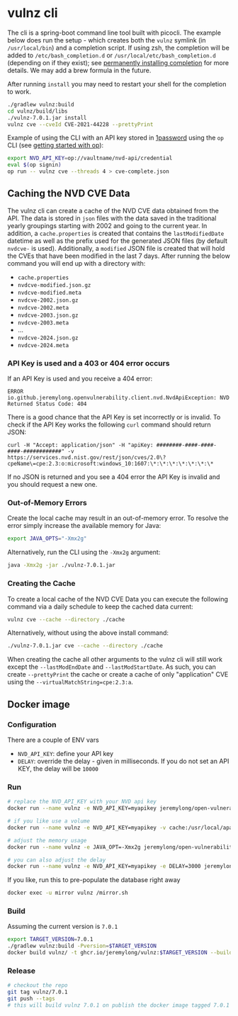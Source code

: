 # vulnz cli

The cli is a spring-boot command line tool built with picocli. The example
below does run the setup - which creates both the `vulnz` symlink (in `/usr/local/bin`)
and a completion script. If using zsh, the completion will be added to 
`/etc/bash_completion.d` or `/usr/local/etc/bash_completion.d` (depending
on if they exist); see [permanently installing completion](https://picocli.info/autocomplete.html#_installing_completion_scripts_permanently_in_bashzsh)
for more details. We may add a brew formula in the future.

After running `install` you may need to restart your shell for the completion to work.

```bash
./gradlew vulnz:build
cd vulnz/build/libs
./vulnz-7.0.1.jar install
vulnz cve --cveId CVE-2021-44228 --prettyPrint
```

Example of using the CLI with an API key stored in [1password](https://1password.com/) using
the `op` CLI (see [getting started with op](https://developer.1password.com/docs/cli/get-started/)):

```bash
export NVD_API_KEY=op://vaultname/nvd-api/credential
eval $(op signin)
op run -- vulnz cve --threads 4 > cve-complete.json
```

## Caching the NVD CVE Data

The vulnz cli can create a cache of the NVD CVE data obtained from the API. The
data is stored in `json` files with the data saved in the traditional yearly groupings
starting with 2002 and going to the current year. In addition, a `cache.properties` is
created that contains the `lastModifiedDate` datetime as well as the prefix used for the
generated JSON files (by default `nvdcve-` is used). Additionally, a `modified` JSON file
is created that will hold the CVEs that have been modified in the last 7 days. After running
the below command you will end up with a directory with:

- `cache.properties`
- `nvdcve-modified.json.gz`
- `nvdcve-modified.meta`
- `nvdcve-2002.json.gz`
- `nvdcve-2002.meta`
- `nvdcve-2003.json.gz`
- `nvdcve-2003.meta`
- ...
- `nvdcve-2024.json.gz`
- `nvdcve-2024.meta`

### API Key is used and a 403 or 404 error occurs

If an API Key is used and you receive a 404 error:

```
ERROR
io.github.jeremylong.openvulnerability.client.nvd.NvdApiException: NVD Returned Status Code: 404
```

There is a good chance that the API Key is set incorrectly or is invalid. To check if the API Key works
the following `curl` command should return JSON:

```
curl -H "Accept: application/json" -H "apiKey: ########-####-####-####-############" -v https://services.nvd.nist.gov/rest/json/cves/2.0\?cpeName\=cpe:2.3:o:microsoft:windows_10:1607:\*:\*:\*:\*:\*:\*:\*
```

If no JSON is returned and you see a 404 error the API Key is invalid and you should request a new one.

### Out-of-Memory Errors

Create the local cache may result in an out-of-memory error. To resolve the
error simply increase the available memory for Java:

```bash
export JAVA_OPTS="-Xmx2g"
```

Alternatively, run the CLI using the `-Xmx2g` argument:

```bash
java -Xmx2g -jar ./vulnz-7.0.1.jar
```

### Creating the Cache

To create a local cache of the NVD CVE Data you can execute the following command
via a daily schedule to keep the cached data current:

```bash
vulnz cve --cache --directory ./cache 
```

Alternatively, without using the above install command:

```bash
./vulnz-7.0.1.jar cve --cache --directory ./cache
```

When creating the cache all other arguments to the vulnz cli
will still work except the `--lastModEndDate` and `--lastModStartDate`.
As such, you can create `--prettyPrint` the cache or create a cache
of only "application" CVE using the `--virtualMatchString=cpe:2.3:a`.

## Docker image

### Configuration

There are a couple of ENV vars

- `NVD_API_KEY`: define your API key
- `DELAY`: override the delay - given in milliseconds. If you do not set an API KEY, the delay will be `10000`

### Run

```bash
# replace the NVD_API_KEY with your NVD api key
docker run --name vulnz -e NVD_API_KEY=myapikey jeremylong/open-vulnerability-data-mirror:v7.0.1 

# if you like use a volume 
docker run --name vulnz -e NVD_API_KEY=myapikey -v cache:/usr/local/apache2/htdocs jeremylong/open-vulnerability-data-mirror:v7.0.1

# adjust the memory usage
docker run --name vulnz -e JAVA_OPT=-Xmx2g jeremylong/open-vulnerability-data-mirror:v7.0.1

# you can also adjust the delay 
docker run --name vulnz -e NVD_API_KEY=myapikey -e DELAY=3000 jeremylong/open-vulnerability-data-mirror:v7.0.1 

```

If you like, run this to pre-populate the database right away

```bash
docker exec -u mirror vulnz /mirror.sh
```

### Build

Assuming the current version is `7.0.1`

```bash
export TARGET_VERSION=7.0.1
./gradlew vulnz:build -Pversion=$TARGET_VERSION
docker build vulnz/ -t ghcr.io/jeremylong/vulnz:$TARGET_VERSION --build-arg BUILD_VERSION=$TARGET_VERSION
```

### Release

```bash
# checkout the repo
git tag vulnz/7.0.1
git push --tags
# this will build vulnz 7.0.1 on publish the docker image tagged 7.0.1 
```
